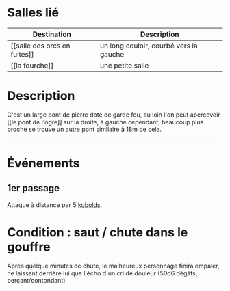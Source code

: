 # Salles lié

| Destination                  | Description                            |
| ---------------------------- | -------------------------------------- |
| [[salle des orcs en fuites]] | un long couloir, courbé vers la gauche |
| [[la fourche]]               | une petite salle                       |
# Description
C'est un large pont de pierre doté de garde fou, au loin l'on peut apercevoir [[le pont de l'ogre]] sur la droite, à gauche cependant, beaucoup plus proche se trouve un autre pont similaire à 18m de cela.
___
# Événements
## 1er passage
Attaque à distance par 5 [kobolds](https://www.aidedd.org/dnd/monstres.php?vf=kobold).
# Condition : saut / chute dans le gouffre
Après quelque minutes de chute, le malheureux personnage finira empaler, ne laissant derrière lui que l'écho d'un cri de douleur (50d6 dégâts, perçant/contondant)
